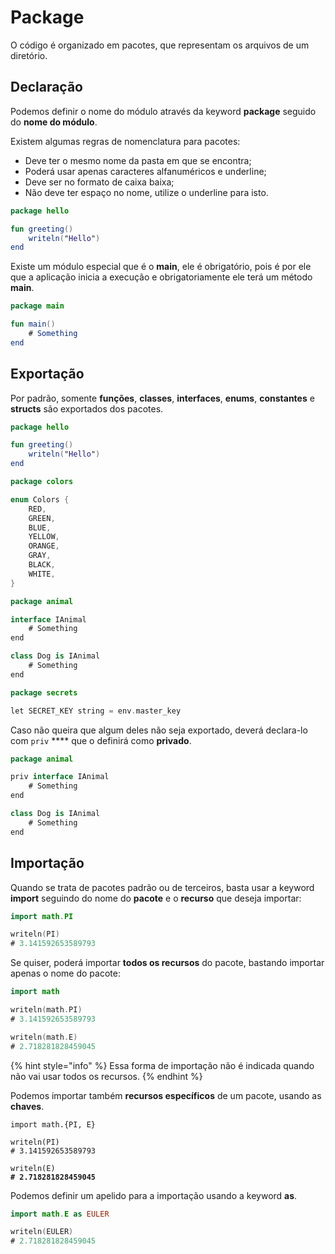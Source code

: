 # Package

O código é organizado em pacotes, que representam os arquivos de um diretório.

## Declaração

Podemos definir o nome do módulo através da keyword **package** seguido do **nome do módulo**.

Existem algumas regras de nomenclatura para pacotes:

* Deve ter o mesmo nome da pasta em que se encontra;
* Poderá usar apenas caracteres alfanuméricos e underline;
* Deve ser no formato de caixa baixa;
* Não deve ter espaço no nome, utilize o underline para isto.

```kotlin
package hello

fun greeting()
    writeln("Hello")
end
```

Existe um módulo especial que é o **main**, ele é obrigatório, pois é por ele que a aplicação inicia a execução e obrigatoriamente ele terá um método **main**.

```kotlin
package main

fun main()
    # Something
end
```

## Exportação

Por padrão, somente **funções**, **classes**, **interfaces**, **enums**, **constantes** e **structs** são exportados dos pacotes.

```kotlin
package hello

fun greeting()
    writeln("Hello")
end
```

```kotlin
package colors

enum Colors {
    RED,
    GREEN,
    BLUE,
    YELLOW,
    ORANGE,
    GRAY,
    BLACK,
    WHITE,
}
```

```kotlin
package animal

interface IAnimal
    # Something
end

class Dog is IAnimal
    # Something
end
```

```kotlin
package secrets

let SECRET_KEY string = env.master_key
```

Caso não queira que algum deles não seja exportado, deverá declara-lo com `priv` **** que o definirá como **privado**.

```kotlin
package animal

priv interface IAnimal
    # Something
end

class Dog is IAnimal
    # Something
end
```

## Importação

Quando se trata de pacotes padrão ou de terceiros, basta usar a keyword **import** seguindo do nome do **pacote** e o **recurso** que deseja importar:

```kotlin
import math.PI

writeln(PI)
# 3.141592653589793
```

Se quiser, poderá importar **todos os recursos** do pacote, bastando importar apenas o nome do pacote:

```kotlin
import math

writeln(math.PI)
# 3.141592653589793

writeln(math.E)
# 2.718281828459045
```

{% hint style="info" %}
Essa forma de importação não é indicada quando não vai usar todos os recursos.
{% endhint %}

Podemos importar também **recursos específicos** de um pacote, usando as **chaves**.

<pre class="language-kotlin"><code class="lang-kotlin">import math.{PI, E}

writeln(PI)
# 3.141592653589793

writeln(E)
<strong># 2.718281828459045</strong></code></pre>

Podemos definir um apelido para a importação usando a keyword **as**.

```kotlin
import math.E as EULER

writeln(EULER)
# 2.718281828459045
```
